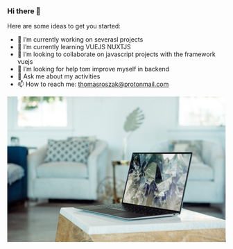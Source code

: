 ### Hi there 👋

Here are some ideas to get you started:

- 🔭 I’m currently working on severasl projects
- 🌱 I’m currently learning VUEJS NUXTJS
- 👯 I’m looking to collaborate on javascript projects with the framework vuejs
- 🤔 I’m looking for help tom improve myself in backend
- 💬 Ask me about my activities
- 📫 How to reach me: thomasroszak@protonmail.com 

![Cover](https://github.com/Thomas-ROSZAK/Thomas-ROSZAK/blob/main/img/xps-pduutGbL2-M-unsplash.jpg)


